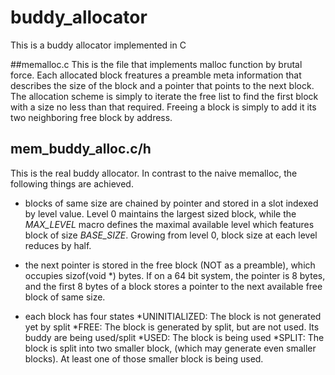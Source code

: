 # buddy_allocator
This is a buddy allocator implemented in C

##memalloc.c
This is the file that implements malloc function by brutal force. Each
allocated block freatures a preamble meta information that describes the size
of the block and a pointer that points to the next block. The allocation scheme
is simply to iterate the free list to find the first block with a size no less
than that required. Freeing a block is simply to add it its two neighboring
free block by address.

## mem_buddy_alloc.c/h
This is the real buddy allocator. In contrast to the naive memalloc, the
following things are achieved. 

+ blocks of same size are chained by pointer and stored in a slot indexed by
level value. Level 0 maintains the largest sized block, while the
<em>MAX_LEVEL</em>
macro defines the maximal available level which features block of size
<em>BASE_SIZE</em>. Growing from level 0, block size at each level reduces by half.

* the next pointer is stored in the free block (NOT as a preamble), which occupies sizof(void *)
bytes. If on a 64 bit system, the pointer is 8 bytes, and the first 8 bytes of
a block stores a pointer to the next available free block of same size. 

* each block has four states 
    *UNINITIALIZED: The block is not generated yet by split
    *FREE: The block is generated by split, but are not used. Its buddy are being used/split
    *USED: The block is being used
    *SPLIT: The block is split into two smaller block, (which may generate even smaller blocks). At least one of those smaller block is being used.
